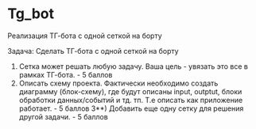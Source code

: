 # Tg_bot
Реализация ТГ-бота с одной сеткой на борту

Задача: 
Сделать ТГ-бота с одной сеткой на борту
1) Сетка может решать любую задачу. Ваша цель - увязать это все в рамках ТГ-бота. - 5 баллов
2) Описать схему проекта. Фактически необходимо создать диаграмму (блок-схему), где будут описаны input, outptut, блоки обработки данных/событий и тд. тп. Т.е описать как приложение работает. - 5 баллов
3**) Добавить еще одну сетку для решения другой задачи. - 5 баллов
